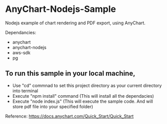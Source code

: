 # AnyChart-Nodejs-Sample
Nodejs example of chart rendering and PDF export, using AnyChart.

Dependancies:
- anychart
- anychart-nodejs
- aws-sdk
- pg

To run this sample in your local machine,
- 
- Use "cd" commnad to set this project directory as your current directory into terminal
- Execute "npm install" command (This will install all the dependacies)
- Execute "node index.js" (This will execute the sample code. And will store pdf file into your specified folder)

Reference:
https://docs.anychart.com/Quick_Start/Quick_Start

